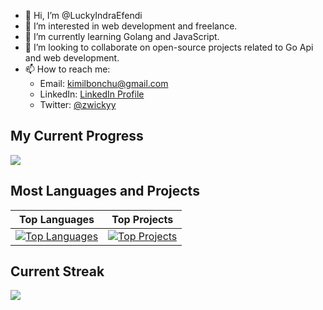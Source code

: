 

- 👋 Hi, I’m @LuckyIndraEfendi
- 👀 I’m interested in web development and freelance.
- 🌱 I’m currently learning Golang and JavaScript.
- 💞️ I’m looking to collaborate on open-source projects related to Go Api and web development.
- 📫 How to reach me: 
  - Email: [kimilbonchu@gmail.com](mailto:kimilbonchu@gmail.com)
  - LinkedIn: [LinkedIn Profile](https://www.linkedin.com/in/lucky-indra-efendi-868223221/)
  - Twitter: [@zwickyy](https://twitter.com/zwickyy_)

## My Current Progress
<img src="https://github-readme-stats.vercel.app/api?username=LuckyIndraEfendi&hide=contribs&show_icons=true&theme=radical">

## Most Languages and Projects
| Top Languages | Top Projects |
|---------------|--------------|
| [![Top Languages](https://github-readme-stats.vercel.app/api/top-langs/?username=LuckyIndraEfendi&layout=compact&theme=radical)](https://github.com/anuraghazra/github-readme-stats) | [![Top Projects](https://github-readme-stats.vercel.app/api/pin/?username=LuckyIndraEfendi&repo=KyoukaLive&show_owner=true&theme=radical)](https://github.com/LuckyIndraEfendi/KyoukaLive)|

## Current Streak
<img src="https://camo.githubusercontent.com/655ce056c6554544d6096e03596bbd9242757d1ead2676749c7548eceee04865/68747470733a2f2f6769746875622d726561646d652d73747265616b2d73746174732e6865726f6b756170702e636f6d2f3f757365723d616268696a656574313431267468656d653d7261646963616c">

<!---
LuckyIndraEfendi/LuckyIndraEfendi is a ✨ special ✨ repository because its `README.md` (this file) appears on your GitHub profile.
You can click the Preview link to take a look at your changes.
--->
